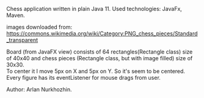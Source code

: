 Chess application written in plain Java 11. 
Used technologies: JavaFx, Maven.

images downloaded from:
https://commons.wikimedia.org/wiki/Category:PNG_chess_pieces/Standard_transparent

Board (from JavaFX view) consists of 64 rectangles(Rectangle class) size of 40x40 and chess pieces (Rectangle class, but with image filled) size of 30x30.  
To center it I move 5px on X and 5px on Y. So it's seem to be centered. Every figure has its eventListener for mouse drags from user.

Author: Arlan Nurkhozhin.
